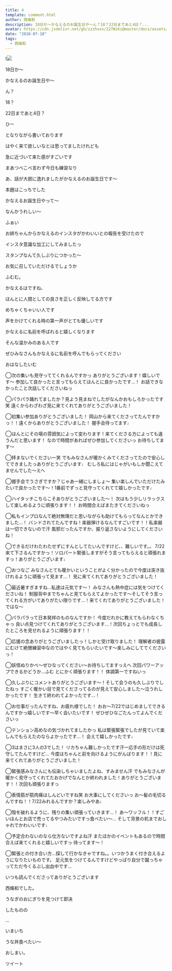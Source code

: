 ```yaml
---
title: 4
template: comment.html
author: 西條和
description: 18日か〜かなえるのお誕生日や〜ん？18？22日まであと4日？...
avatar: https://cdn.jsdelivr.net/gh/zzzhxxx/227WiKi@master/docs/assets/photo/avatar/nagomi.jpg
date: "2018-07-18"
tags:
  - 西條和
---
```


!![](https://cdn.jsdelivr.net/gh/227WiKi/227WiKi-image@master/blog-image/nagomi-2018-07-18_1.jpg)

















18日か〜













かなえるのお誕生日や〜












ん？










18？









22日まであと4日？








ひー












となりながら書いております












はやく来て欲しいなとは思ってましたけれども












急に近づいて来た感がすごいです












まあつべこべ言わず今日も練習なり















あ、話が大胆に逸れましたがかなえるのお誕生日です〜







本題はこっちでした











かなえるお誕生日やって〜





なんかうれしい〜











ふぁい














お姉ちゃんからかなえるのインスタがかわいいとの報告を受けたので









インスタ意識な加工にしてみましたっ












スタンプなんて久しぶりにつかった〜










お気に召していただけるでしょうか








ふむむ。












かなえるはですね、




ほんとに人間としての良さを正しく反映してる方です









めちゃくちゃいい人です












声をかけてくれる時の第一声がとても優しいです










かなえるに名前を呼ばれると嬉しくなります












そんな温かみのある人です











ぜひみなさんもかなえるに名前を呼んでもらってください



















おはなしたいむ







◯次の集いも見守っててくれるんですかっ
ありがとうございます！嬉しいです〜
参加して良かったと言ってもらえてほんとに良かったです…！
お話できなかったこと次話してくださいねっ






◯パラパラ踊れてましたか？見よう見まねでしたがなんかおもしろかったです笑
遠くからわざわざ見に来てくれてありがとうございました！




◯初集い参加ありがとうございました！
岡山から来てくださってたんですかっ！！遠くからありがとうございました！
握手会待ってます♩






◯ほんとにその場の雰囲気によって変わります！来てくださる方によっても違うんだと思います！
なので時間があればぜひ参加してくださいっ
お待ちしてます〜







◯拝まないでくださいー笑
でもみなさんが暖かくみてくださってたので安心してできましたっありがとうございます♩
むしろ私にはじゃがいもしか聞こえてませんでした〜えへ





◯握手会でうさぎですか？じゃあ一緒にしましょ〜
集い楽しんでいただけたみたいで良かったです〜！1番前でずっと見守ってくれてて嬉しかったです♩





◯ハイタッチこちらこそありがとうございました〜！
次はもう少しリラックスして楽しめるように頑張ります！！
お時間合えばまたきてくださいねっ






◯私もインプロなんて絶対無理だと思いながらも助けてもらってなんとかできました…！
バンドされてたんですね！楽器弾けるなんてすごいです！！私楽器は一切できないので汗
風邪だったんですか、振り返さないようにしてくださいね！







◯できるだけわたわたせずにすんとしてたいんですけど、、難しいです。。
7/22来て下さるんですかっ！ソロパート緊張しますがそう言ってもらえると頑張れますっ！ありがとうございます♩






◯おつなご
みなさんとても暖かいということがよく分かったので今度は突き抜けれるように頑張って見ます…！
見に来てくれてありがとうございました！






◯最近暑すぎますね…私達は元気です〜！
みなさんも熱中症には気をつけてくださいね！
制服背中までちゃんと見てもらえてよかったです〜そしてそう言ってくれる方がいてありがたい限りです…！来てくれてありがとうございました！
ではな〜






◯パラパラって日本発祥のものなんですか！
今度だれかに教えてもらわなくちゃっ
良い点見つけてくれてありがとうございます…！次回ちょっとでも成長したところを見せれるように頑張ります！！






◯応援の念ありがとうございましたっ！しかと受け取りました！
理解者の披露にむけて絶賛練習中なのではやく見てもらいたいです〜楽しみにしててくださいっ！




◯妖怪ぬりかべ〜ぜひなってください〜お待ちしてますっえへ
次回パワーアップできるかどうか…ふむ
とにかく頑張ります！！
体調第一ですねいっ






◯久しぶりにコメントありがとうございます〜！そして会うのも久しぶりでしたねっ
すごく暖かい目で見てくださってるのが見えて安心しました〜泣うれしかったです！
生きて終われてよかったです…！






◯お仕事だったんですね、お疲れ様でした！
おお〜7/22ではじめましてできるんですかっ嬉しいです〜早く会いたいです！
ぜひぜひなごたんってよんでくださいっ







◯テンション高めなの気づかれてましたかっ
私は緊張緊張でしたが見ていて楽しんでもらえたのならよかったです…！
会えて嬉しかったです♩






◯3はまさに3人の3でした！
リカちゃん難しかったです汗一応手の形だけは死守してたんですけど…
今度はちゃんと前を向けるようにがんばります！！見に来てくれてありがとうございました！






◯緊張感みなさんにも伝染しちゃいましたよね、すみません汗
でもみなさんが暖かく見守ってくれてたおかげでなんとか終われました！ありがとうございます！！次回も頑張りますっ







◯表情筋が筋肉痛はしんどいですね笑
お大事にしてくださいっ
お〜髪の毛切るんですね！！7/22みれるんですか？楽しみやあ♩








◯殻を破れるように、残りの集い頑張っていきます…！
あ〜ワッフル！！すごいほんとお店で売ってるやつみたいですっ食べたい〜…
そして背景の机までおしゃれでかわいいです♩






◯予定合わないのなら仕方ないですよね汗
またほかのイベントもあるので時間合えば来てくれると嬉しいですっ
待ってます〜！







◯緊張との付き合い方…探して行かなきゃですね。。いつかうまく付き合えるようになりたいものです。
足元気をつけてるんですけどやっぱり自分で蹴っちゃってただ今くるぶし出血中です…














いつも読んでくださってありがとうございます













西條和でした。













うなぎのおにぎりを見つけて即決








したものの











…










いまいち









うな丼食べたい〜










おしまい。


ツイート



